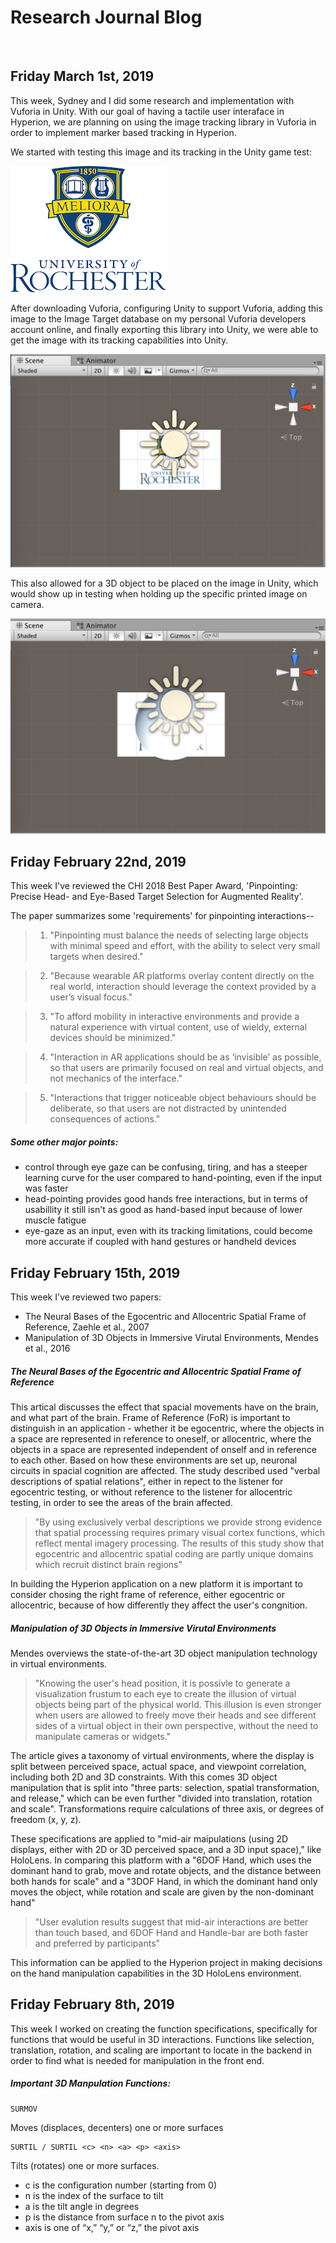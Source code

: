 # Research Journal Blog

<br>

## Friday March 1st, 2019
This week, Sydney and I did some research and implementation with Vuforia in Unity. With our goal of having a tactile user interaface in Hyperion, we are planning on using the image tracking library in Vuforia in order to implement marker based tracking in Hyperion. 

We started with testing this image and its tracking in the Unity game test:

![UofR](1.png)

After downloading Vuforia, configuring Unity to support Vuforia, adding this image to the Image Target database on my personal Vuforia developers account online, and finally exporting this library into Unity, we were able to get the image with its tracking capabilities into Unity.

![UnityScreenshot1](2.png)

This also allowed for a 3D object to be placed on the image in Unity, which would show up in testing when holding up the specific printed image on camera. 

![UnityScreenshot2](3.png)

## Friday February 22nd, 2019

This week I've reviewed the CHI 2018 Best Paper Award, 'Pinpointing: Precise Head- and Eye-Based Target
Selection for Augmented Reality'. 

The paper summarizes some 'requirements' for pinpointing interactions-- 
> 1) "Pinpointing must balance the needs of selecting large
objects with minimal speed and effort, with the ability
to select very small targets when desired."

> 2) "Because wearable AR platforms overlay content
directly on the real world, interaction should leverage
the context provided by a user’s visual focus."

> 3) "To afford mobility in interactive environments and
provide a natural experience with virtual content, use
of wieldy, external devices should be minimized."

> 4) "Interaction in AR applications should be as ‘invisible’
as possible, so that users are primarily focused on real
and virtual objects, and not mechanics of the interface."

> 5) "Interactions that trigger noticeable object behaviours
should be deliberate, so that users are not distracted by
unintended consequences of actions."

##### Some other major points:
- control through eye gaze can be confusing, tiring, and has a steeper learning curve for the user compared to hand-pointing, even if the input was faster
- head-pointing provides good hands free interactions, but in terms of usabillity it still isn't as good as hand-based input because of lower muscle fatigue
- eye-gaze as an input, even with its tracking limitations, could become more accurate if coupled with hand gestures or handheld devices

## Friday February 15th, 2019

This week I've reviewed two papers:
- The Neural Bases of the Egocentric and Allocentric Spatial Frame of Reference, Zaehle et al., 2007
- Manipulation of 3D Objects in Immersive Virutal Environments, Mendes et al., 2016

##### The Neural Bases of the Egocentric and Allocentric Spatial Frame of Reference
This artical discusses the effect that spacial movements have on the brain, and what part of the brain. Frame of Reference (FoR) is important to distinguish in an application - whether it be egocentric, where the objects in a space are represented in reference to oneself, or allocentric, where the objects in a space are represented independent of onself and in reference to each other. Based on how these environments are set up, neuronal circuits in spacial cognition are affected. The study described used "verbal descriptions of spatial relations", either in repect to the listener for egocentric testing, or without reference to the listener for allocentric testing, in order to see the areas of the brain affected. 

>"By using exclusively verbal descriptions we provide strong evidence that spatial processing requires primary visual cortex functions, which reflect mental imagery processing. The results of this study show that egocentric and allocentric spatial coding are partly unique domains which recruit distinct brain regions"

In building the Hyperion application on a new platform it is important to consider chosing the right frame of reference, either egocentric or allocentric, because of how differently they affect the user's congnition. 

##### Manipulation of 3D Objects in Immersive Virutal Environments
Mendes overviews the state-of-the-art 3D object manipulation technology in virtual environments. 

> "Knowing the user's head position, it is possivle to generate a visualization frustum to each eye to create the illusion of virtual objects being part of the physical world. This illusion is even stronger when users are allowed to freely move their heads and see different sides of a virtual object in their own perspective, without the need to manipulate cameras or widgets." 

The article gives a taxonomy of virtual environments, where the display is split between perceived space, actual space, and viewpoint correlation, including both 2D and 3D constraints. With this comes 3D object manipulation that is split into "three parts: selection, spatial transformation, and release," which can be even further "divided into translation, rotation and scale". Transformations require calculations of three axis, or degrees of freedom (x, y, z). 

These specifications are applied to "mid-air maipulations (using 2D displays, either with 2D or 3D perceived space, and a 3D input space)," like HoloLens. In comparing this platform with a "6DOF Hand, which uses the dominant hand to grab, move and rotate objects, and the distance between both hands for scale" and a "3DOF Hand, in which the dominant hand only moves the object, while rotation and scale are given by the non-dominant hand"

> "User evalution results suggest that mid-air interactions are better than touch based, and 6DOF Hand and Handle-bar are both faster and preferred by participants"

This information can be applied to the Hyperion project in making decisions on the hand manipulation capabilities in the 3D HoloLens environment. 


## Friday February 8th, 2019

This week I worked on creating the function specifications, specifically for functions that would be useful in 3D interactions. Functions like selection, translation, rotation, and scaling are important to locate in the backend in order to find what is needed for manipulation in the front end. 

##### Important 3D Manpulation Functions: 

```
SURMOV
``` 
Moves (displaces, decenters) one or more surfaces

```
SURTIL / SURTIL <c> <n> <a> <p> <axis>
``` 
Tilts (rotates) one or more surfaces.
  - c is the configuration number (starting from 0)
  - n is the index of the surface to tilt
  - a is the tilt angle in degrees
  - p is the distance from surface n to the pivot axis
  - axis is one of “x,” “y,” or “z,” the pivot axis

